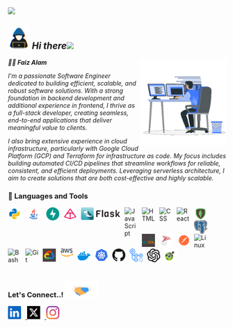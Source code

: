 <div>
<img align="center" src="https://i.imgur.com/4ASafy0.png">
</div>

<!-- 🏄‍♂️ **Faizolam/Faizolam** is a ✨ _special_ ✨ repository because its `README.md` (this file) appears on your GitHub profile. -->
## <picture><img src = "./assets/mdImages/about_me.gif" width = 50px></picture> ***Hi there***<img src="https://media.giphy.com/media/hvRJCLFzcasrR4ia7z/giphy.gif" width="30">

<picture> <img align="right" src="./assets/mdImages/Right_Side.gif" width = 200px></picture>

***🏄‍♂️ Faiz Alam***
<br>
<p><i>I'm a passionate Software Engineer dedicated to building efficient, scalable, and robust software solutions. With a strong foundation in backend development and additional experience in frontend, I thrive as a full-stack developer, creating seamless, end-to-end applications that deliver meaningful value to clients.

I also bring extensive experience in cloud infrastructure, particularly with Google Cloud Platform (GCP) and Terraform for infrastructure as code. My focus includes building automated CI/CD pipelines that streamline workflows for reliable, consistent, and efficient deployments. Leveraging serverless architecture, I aim to create solutions that are both cost-effective and highly scalable.</i></p>

<!-- 🛠 My Toolkit:

### 🔙 Backend Engineering:
<img align="left" alt="Python" width="30px" style="padding-right:10px;" src="./assets/images/icons8-python.gif" />
<img align="left" alt="Java" width="30px" style="padding-right:10px;" src="./assets/images/icons8-java.gif"/>
<img align="left" alt="FastApi" width="30px" style="padding-right:10px;" src="./assets/images/svg/fastapi.svg"/>
<br>

### 🎨 Frontend Development:

☁️ Cloud & DevOps:

🔄 Automation & CI/CD:

🗄️ Database Management: -->

### 🧰 Languages and Tools
<div>

<img align="left" alt="Python" width="30px" style=" border-radius: 50%; margin-right:14px;" src="./assets/images/icons8-python.gif" />
<img align="left" alt="Java" width="30px" style="border-radius: 50%; margin-right:14px;" src="./assets/images/icons8-java.gif"/>
<img align="left" alt="FastApi" width="30px" style="padding-right:10px;" src="./assets/images/svg/fastapi.svg"/>
<img align="left" alt="Pydantic" width="30px" style="padding-right:10px;" src="./assets/images/apple-touch-icon.png" />
<img align="left" alt="Flask" width="90px" style="padding-right:10px;" src="./assets/images/flask-horizontal.png"/>

<img align="left" alt="JavaScript" width="30px" style="padding-right:10px;" src="https://cdn.jsdelivr.net/gh/devicons/devicon/icons/javascript/javascript-plain.svg" />
<!-- <img align="left" alt="Python" width="30px" style="padding-right:10px;" src="https://cdn.jsdelivr.net/gh/devicons/devicon/icons/python/python-plain.svg" /> -->
<!-- <img align="left" alt="Java" width="30px" style="padding-right:10px;" src="https://cdn.jsdelivr.net/gh/devicons/devicon/icons/java/java-original.svg"/> -->
<!-- <img align="left" alt="Spring" width="30px" style="padding-right:10px;" src="https://cdn.jsdelivr.net/gh/devicons/devicon/icons/spring/spring-original.svg" /> -->
<!-- <img align="left" alt="TypeScript" width="30px" style="padding-right:10px;" src="https://cdn.jsdelivr.net/gh/devicons/devicon/icons/typescript/typescript-plain.svg" /> -->
<!-- <img align="left" alt="Angular" width="30px" style="padding-right:10px;" src="https://cdn.jsdelivr.net/gh/devicons/devicon/icons/angularjs/angularjs-plain.svg" /> -->
<img align="left" alt="HTML" width="30px" style="padding-right:10px;" src="https://cdn.jsdelivr.net/gh/devicons/devicon/icons/html5/html5-plain.svg" />
<img align="left" alt="CSS" width="30px" style="padding-right:10px;" src="https://cdn.jsdelivr.net/gh/devicons/devicon/icons/css3/css3-plain.svg" />
<img align="left" alt="React" width="30px" style="padding-right:10px;" src="https://cdn.jsdelivr.net/gh/devicons/devicon/icons/react/react-original.svg" />
<img align="left" alt="MongoDB" width="30px" style="padding-right:10px;" src="./assets/images/icons8-mongodb-48.png" />
<img align="left" alt="Postgres" width="30px" style="padding-right:10px;" src="./assets/images/svg/postgresql.svg" />
<img align="left" alt="MySql" width="30px" style="padding-right:10px;" src="./assets/images/icons8-mysql-logo-48.png" />
<img align="left" alt="MsSQL" width="30px" style="padding-right:10px;" src="./assets/images/icons8-microsoft-sql-server-48.png" />
<img align="left" alt="Postman" width="30px" style="padding-right:10px;" src="./assets/images/svg/postman.svg" />
<img align="left" alt="Linux" width="30px" style="padding-right:10px;" src="https://cdn.jsdelivr.net/gh/devicons/devicon/icons/linux/linux-original.svg" />
<!-- <img align="left" alt="NodeJS" width="30px" style="padding-right:10px;" src="https://cdn.jsdelivr.net/gh/devicons/devicon/icons/nodejs/nodejs-original.svg" /> -->
<img align="left" alt="Bash" width="30px" style="padding-right:10px;" src="https://cdn.jsdelivr.net/gh/devicons/devicon/icons/bash/bash-original.svg" />
<br>

#
<img align="left" alt="Git" width="30px" style="padding-right:10px;" src="https://cdn.jsdelivr.net/gh/devicons/devicon/icons/git/git-original.svg" />
<!-- <img align="left" alt="C++" width="30px" style="padding-right:10px;" src="https://cdn.jsdelivr.net/gh/devicons/devicon/icons/cplusplus/cplusplus-line.svg" /> -->
<img align="left" alt="GCP" width="30px" style="padding-right:10px;" src="./assets/images/icons8-google-cloud-48.png" />
<img align="left" alt="AWS" width="30px" style="padding-right:10px;" src="./assets/images/svg/aws-2.svg" />
<img align="left" alt="Docker" width="30px" style="padding-right:10px;" src="./assets/images/svg/docker-4.svg" />
<img align="left" alt="Kubernets" width="30px" style="padding-right:10px;" src="./assets/images/svg/kubernets.svg" />
<img align="left" alt="GitHub" width="30px" style="padding-right:10px;" src="./assets/images/svg/github-icon-1.svg" />
<img align="left" alt="GitHubAction" width="30px" style="padding-right:10px;" src="./assets/images/svg/GitHub Actions.svg" />
<img align="left" alt="OpenAI" width="30px" style="padding-right:10px;" src="./assets/images/svg/openai-2.svg" />
<img align="left" alt="OpenAPI" width="30px" style="padding-right:10px;" src="./assets/images/svg/openapi-1.svg" />
</div>


<br />

#
<br>
<br>

### <b> Let's Connect..!</b><img src="./assets/mdImages/handshake.gif" width ="80">

<a href="https://linkedin.com/in/faizaalam" target="_blank">
<img src="./assets/images/svg/linkedin-icon-3.svg" alt=linkedin width="30px" style="padding-right:10px;"/>
</a>
<a href="https://x.com/FaizOlam" target="_blank">
<img src="./assets/images/svg/twitter-logo-2.svg" alt=twitter width="30px" style="padding-right:10px;"/>
</a>
<a href="https://www.instagram.com/faizolam/" target="_blank">
<img src="./assets/images/svg/instagram-2016-5.svg" alt=linkedin width="30px" style="padding-right:10px;"/>
</a>

<!-- ### <img src="https://media.giphy.com/media/iY8CRBdQXODJSCERIr/giphy.gif" width="35"><b> Github Stats </b>
<div align="left">
<a href="https://github.com/Faizolam/">
  <img src="https://github-readme-stats.vercel.app/api?username=Faizolam&include_all_commits=true&count_private=true&show_icons=true&line_height=20&title_color=7A7ADB&icon_color=2234AE&text_color=D3D3D3&bg_color=0,000000,130F40&hide_border=true" width="450"/><br/>
  <img src="https://github-readme-stats.vercel.app/api/top-langs?username=Faizolam&show_icons=true&locale=en&layout=compact&line_height=20&title_color=7A7ADB&icon_color=2234AE&text_color=D3D3D3&bg_color=0,000000,130F40&hide_border=true" width="375"  alt="Faizolam"/><br/>
  <img src="https://github-readme-streak-stats.herokuapp.com/?user=Faizolam&currStreakNum=7A7ADB&sideNums=D3D3D3&currStreakLabel=D3D3D3&sideLabels=D3D3D3&dates=D3D3D3&background=0,000000,130F40&border=000000&hide_border=true" width="375"  alt="Faizolam"/>
</a>
</div> -->

<!-- ### 📊 GitHub Stats:
![](https://github-readme-streak-stats.herokuapp.com/?user=Faizolam&theme=gruvbox&hide_border=false&bg_color=0,000000,130F40)<br/>

![](https://github-readme-stats.vercel.app/api?username=Faizolam&theme=gruvbox&_border=false&include_all_commits=true&count_private=true)<br/>

![](https://github-readme-stats.vercel.app/api/top-langs/?username=Faizolam&theme=gruvbox&border=false&include_all_commits=true&count_private=true&layout=compact)
<br/> -->

<!-- ### 🏆 GitHub Trophies
![GitHub Trophies](https://github-profile-trophy.vercel.app/?username=Faizolam&theme=radical&no-frame=false&no-bg=true&margin-w=4&background=0,000000,130F40&border=000000) -->

<!-- ![GitHub Trophies](https://github-profile-trophy.vercel.app/?username=Faizolam&theme=radical&no-frame=false&no-bg=true&margin-w=4&column=3&titleColor=7A7ADB&iconColor=2234AE&textColor=D3D3D3&backgroundColor=000000) -->

<!-- Here are some ideas to get you started:

- 🔭 I’m currently working on ...
- 🌱 I’m currently learning ...
- 👯 I’m looking to collaborate on ...
- 🤔 I’m looking for help with ...
- 💬 Ask me about ...
- 📫 How to reach me: ...
- 😄 Pronouns: ...
- ⚡ Fun fact: ... -->

